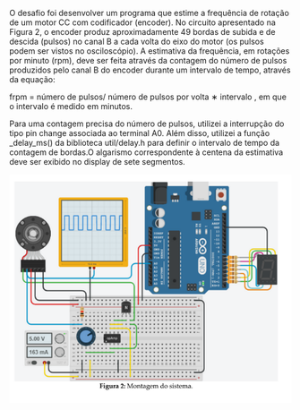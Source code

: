 O desafio foi desenvolver um programa que estime a frequência de rotação de um motor CC com codificador (encoder). No circuito apresentado na Figura 2, o encoder produz
aproximadamente 49 bordas de subida e de descida (pulsos) no canal B a cada volta do eixo do motor (os pulsos podem ser vistos no osciloscópio). A estimativa da frequência, em rotações por minuto (rpm), deve ser feita através da contagem do número de pulsos produzidos pelo canal B do encoder durante um intervalo de tempo, através da equação:

frpm = número de pulsos/ número de pulsos por volta ∗ intervalo , em que o intervalo é medido em minutos.

Para uma contagem precisa do número de pulsos, utilizei a interrupção do tipo pin change associada ao terminal A0. Além disso, utilizei a função _delay_ms() da biblioteca util/delay.h para definir o intervalo de tempo da contagem de bordas.O algarismo correspondente à centena da estimativa deve ser exibido no display de sete segmentos.

![alt text](https://github.com/AlefeTiago/speed-measure/blob/main/Montagem.PNG)
